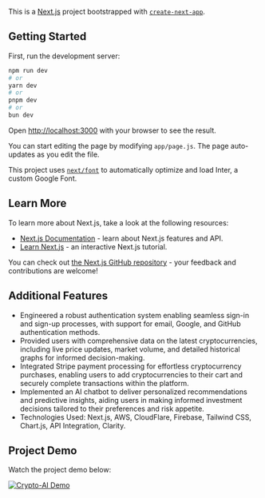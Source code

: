 This is a [Next.js](https://nextjs.org/) project bootstrapped with [`create-next-app`](https://github.com/vercel/next.js/tree/canary/packages/create-next-app).

## Getting Started

First, run the development server:

```bash
npm run dev
# or
yarn dev
# or
pnpm dev
# or
bun dev
```

Open [http://localhost:3000](http://localhost:3000) with your browser to see the result.

You can start editing the page by modifying `app/page.js`. The page auto-updates as you edit the file.

This project uses [`next/font`](https://nextjs.org/docs/basic-features/font-optimization) to automatically optimize and load Inter, a custom Google Font.

## Learn More

To learn more about Next.js, take a look at the following resources:

- [Next.js Documentation](https://nextjs.org/docs) - learn about Next.js features and API.
- [Learn Next.js](https://nextjs.org/learn) - an interactive Next.js tutorial.

You can check out [the Next.js GitHub repository](https://github.com/vercel/next.js/) - your feedback and contributions are welcome!

## Additional Features

- Engineered a robust authentication system enabling seamless sign-in and sign-up processes, with support for email, Google, and GitHub authentication methods.
- Provided users with comprehensive data on the latest cryptocurrencies, including live price updates, market volume, and detailed historical graphs for informed decision-making.
- Integrated Stripe payment processing for effortless cryptocurrency purchases, enabling users to add cryptocurrencies to their cart and securely complete transactions within the platform.
- Implemented an AI chatbot to deliver personalized recommendations and predictive insights, aiding users in making informed investment decisions tailored to their preferences and risk appetite.
- Technologies Used: Next.js, AWS, CloudFlare, Firebase, Tailwind CSS, Chart.js, API Integration, Clarity.

## Project Demo

Watch the project demo below:

[![Crypto-AI Demo](https://crypto-ai-6r8.pages.dev/_next/image?url=https%3A%2F%2Fres.cloudinary.com%2Fdfpkudd3b%2Fimage%2Fupload%2Fv1707819505%2F1_y4jvkv.png&w=640&q=75)](https://youtu.be/hHFE0C6T9Fw?feature=shared)
